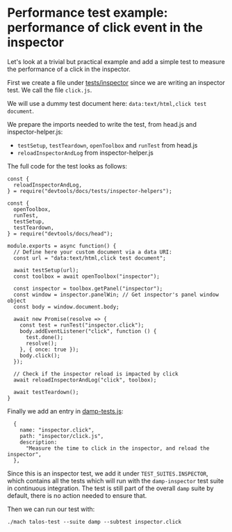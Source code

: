# Performance test example: performance of click event in the inspector

Let's look at a trivial but practical example and add a simple test to measure the performance of a click in the inspector.

First we create a file under [tests/inspector](https://searchfox.org/mozilla-central/source/testing/talos/talos/tests/devtools/addon/content/tests/inspector) since we are writing an inspector test. We call the file `click.js`.

We will use a dummy test document here: `data:text/html,click test document`.

We prepare the imports needed to write the test, from head.js and inspector-helper.js:
- `testSetup`, `testTeardown`, `openToolbox` and `runTest` from head.js
- `reloadInspectorAndLog` from inspector-helper.js

The full code for the test looks as follows:
```
const {
  reloadInspectorAndLog,
} = require("devtools/docs/tests/inspector-helpers");

const {
  openToolbox,
  runTest,
  testSetup,
  testTeardown,
} = require("devtools/docs/head");

module.exports = async function() {
  // Define here your custom document via a data URI:
  const url = "data:text/html,click test document";

  await testSetup(url);
  const toolbox = await openToolbox("inspector");

  const inspector = toolbox.getPanel("inspector");
  const window = inspector.panelWin; // Get inspector's panel window object
  const body = window.document.body;

  await new Promise(resolve => {
    const test = runTest("inspector.click");
    body.addEventListener("click", function () {
      test.done();
      resolve();
    }, { once: true });
    body.click();
  });

  // Check if the inspector reload is impacted by click
  await reloadInspectorAndLog("click", toolbox);

  await testTeardown();
}
```

Finally we add an entry in [damp-tests.js](https://searchfox.org/mozilla-central/source/testing/talos/talos/tests/devtools/addon/content/damp-tests.js):
```
  {
    name: "inspector.click",
    path: "inspector/click.js",
    description:
      "Measure the time to click in the inspector, and reload the inspector",
  },
```

Since this is an inspector test, we add it under `TEST_SUITES.INSPECTOR`, which contains all the tests which will run with the `damp-inspector` test suite in continuous integration. The test is still part of the overall `damp` suite by default, there is no action needed to ensure that.

Then we can run our test with:
```
./mach talos-test --suite damp --subtest inspector.click
```
